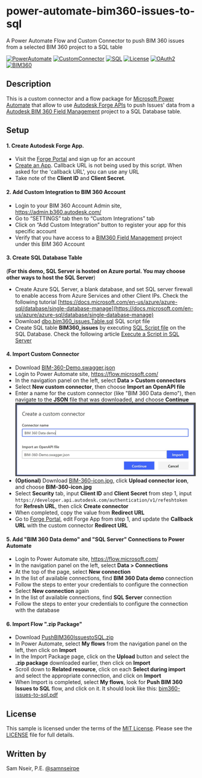 # power-automate-bim360-issues-to-sql

A Power Automate Flow and Custom Connector to push BIM 360 issues from a selected BIM 360 project to a SQL table

[![PowerAutomate](https://img.shields.io/badge/Power-Automate-blue.svg)](http://flow.microsoft.com/)
[![CustomConnector](https://img.shields.io/badge/Custom-Connector-red.svg)](http://docs.microsoft.com/en-us/connectors/custom-connectors/)
[![SQL](https://img.shields.io/badge/Azure-SQL-purple.svg)](http://portal.azure.com/)
[![License](http://img.shields.io/:license-mit-blue.svg)](http://opensource.org/licenses/MIT) 
[![OAuth2](https://img.shields.io/badge/OAuth2-v2-green.svg)](http://forge.autodesk.com/)
[![BIM360](https://img.shields.io/badge/BIM360-v1-green.svg)](http://forge.autodesk.com/)

## Description

This is a custom connector and a flow package for [Microsoft Power Automate](https://flow.microsoft.com/) that allow to use [Autodesk Forge APIs](https://forge.autodesk.com/developer/documentation) to push Issues' data from a [Autodesk BIM 360 Field Management](https://field.b360.autodesk.com/login) project to a SQL Database table. 

## Setup
#### 1. Create Autodesk Forge App.
* Visit the [Forge Portal](https://forge.autodesk.com) and sign up for an account
* [Create an App](https://developer.autodesk.com/myapps/create). Callback URL is not being used by this script. When asked for the 'callback URL', you can use any URL
* Take note of the **Client ID** and **Client Secret**.

#### 2. Add Custom Integration to BIM 360 Account
* Login to your BIM 360 Account Admin site, https://admin.b360.autodesk.com/
* Go to “SETTINGS” tab then to “Custom Integrations” tab
* Click on “Add Custom Integration” button to register your app for this specific account
* Verify that you have access to a [BIM360 Field Management](https://field.b360.autodesk.com/login) project under this BIM 360 Account

#### 3. Create SQL Database Table
(**For this demo, SQL Server is hosted on Azure portal. You may choose other ways to host the SQL Server**)
* Create Azure SQL Server, a blank database, and set SQL server firewall to enable access from Azure Services and other Client IPs. Check the following tutorial [https://docs.microsoft.com/en-us/azure/azure-sql/database/single-database-manage](https://docs.microsoft.com/en-us/azure/azure-sql/database/single-database-manage)
* Download [dbo.bim360_issues.Table.sql](dbo.bim360_issues.Table.sql) SQL script file
* Create SQL table **BIM360_issues** by executing [SQL Script file](dbo.bim360_issues.Table.sql) on the SQL Database. Check the following article [Execute a Script in SQL Server](https://onlinehelp.coveo.com/en/ces/7.0/administrator/running_a_script_in_microsoft_sql_server.htm)

#### 4. Import Custom Connector
* Download [BIM-360-Demo.swagger.json](BIM-360-Demo.swagger.json) 
* Login to Power Automate site, https://flow.microsoft.com/
* In the navigation panel on the left, select **Data > Custom connectors**
* Select **New custom connector**, then choose **Import an OpenAPI file**
* Enter a name for the custom connector (like "BIM 360 Data demo"), then navigate to the **JSON** file that was downloaded, and choose **Continue**
![](PushBIM360Issues_Create_Custom_Connector.jpg)
* **(Optional)** Download [BIM-360-icon.jpg](BIM-360-icon.jpg), click **Upload connector icon**, and choose **BIM-360-icon.jpg**
* Select **Security** tab, input **Client ID** and **Client Secret** from step 1, input `https://developer.api.autodesk.com/authentication/v1/refeshtoken` for **Refresh URL**, then click **Create connector**
* When completed, copy the value from **Redirect URL**
* Go to [Forge Portal](https://forge.autodesk.com), edit Forge App from step 1, and update the **Callback URL** with the custom connector **Redirect URL**

#### 5. Add "BIM 360 Data demo" and "SQL Server" Connections to Power Automate
* Login to Power Automate site, https://flow.microsoft.com/
* In the navigation panel on the left, select **Data > Connections**
* At the top of the page, select **New connection**
* In the list of available connections, find **BIM 360 Data demo** connection
* Follow the steps to enter your credentials to configure the connection
* Select **New connection** again
* In the list of available connections, find **SQL Server** connection
* Follow the steps to enter your credentials to configure the connection with the database 

#### 6. Import Flow ".zip Package"
* Download [PushBIM360IssuestoSQL.zip](PushBIM360IssuestoSQL.zip)
* In Power Automate, select **My flows** from the navigation panel on the left, then click on **Import**
* In the Import Package page, click on the **Upload** button and select the **.zip package** downloaded earlier, then click on **Import**
* Scroll down to **Related resource**, click on each **Select during import** and select the appropriate connection, and click on **Import**
* When Import is completed, select **My flows**, look for **Push BIM 360 Issues to SQL** flow, and click on it. It should look like this: [bim360-issues-to-sql.pdf](bim360-issues-to-sql.pdf)

## License

This sample is licensed under the terms of the [MIT License](http://opensource.org/licenses/MIT).
Please see the [LICENSE](LICENSE) file for full details.

## Written by

Sam Nseir, P.E. [@samnseirpe](https://www.linkedin.com/in/samnseirpe/) 
